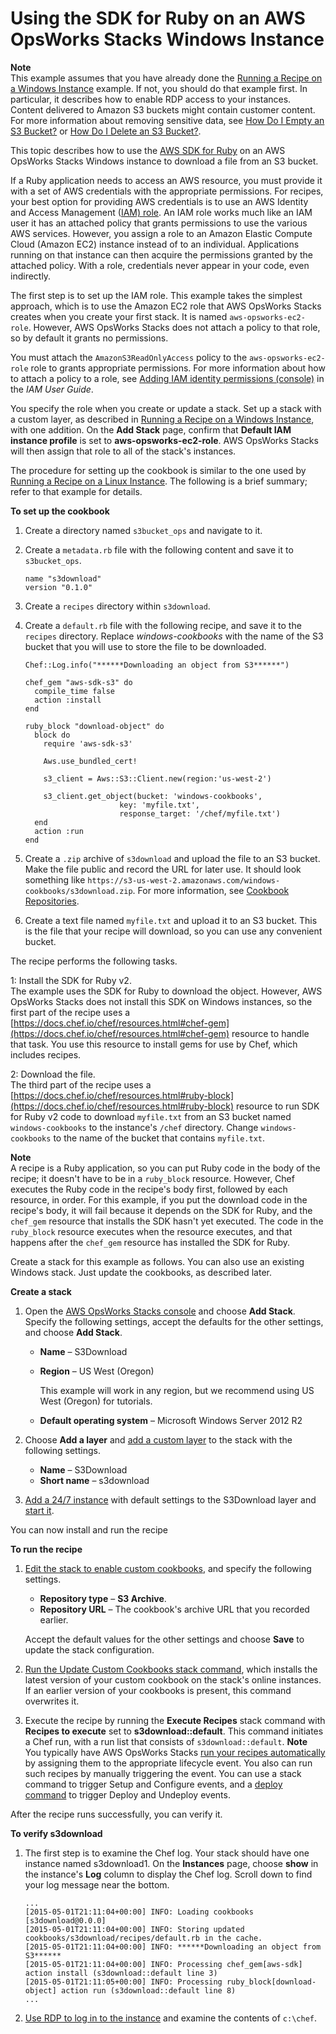 # Using the SDK for Ruby on an AWS OpsWorks Stacks Windows Instance<a name="cookbooks-101-opsworks-s3-windows"></a>

**Note**  
This example assumes that you have already done the [Running a Recipe on a Windows Instance](cookbooks-101-opsworks-opsworks-windows.md) example\. If not, you should do that example first\. In particular, it describes how to enable RDP access to your instances\.  
Content delivered to Amazon S3 buckets might contain customer content\. For more information about removing sensitive data, see [How Do I Empty an S3 Bucket?](https://docs.aws.amazon.com/AmazonS3/latest/user-guide/empty-bucket.html) or [How Do I Delete an S3 Bucket?](https://docs.aws.amazon.com/AmazonS3/latest/user-guide/delete-bucket.html)\.

This topic describes how to use the [AWS SDK for Ruby](https://docs.aws.amazon.com/sdk-for-ruby/v3/api/) on an AWS OpsWorks Stacks Windows instance to download a file from an S3 bucket\.

If a Ruby application needs to access an AWS resource, you must provide it with a set of AWS credentials with the appropriate permissions\. For recipes, your best option for providing AWS credentials is to use an AWS Identity and Access Management \([IAM\) role](https://docs.aws.amazon.com/IAM/latest/UserGuide/id_roles.html)\. An IAM role works much like an IAM user it has an attached policy that grants permissions to use the various AWS services\. However, you assign a role to an Amazon Elastic Compute Cloud \(Amazon EC2\) instance instead of to an individual\. Applications running on that instance can then acquire the permissions granted by the attached policy\. With a role, credentials never appear in your code, even indirectly\. 

The first step is to set up the IAM role\. This example takes the simplest approach, which is to use the Amazon EC2 role that AWS OpsWorks Stacks creates when you create your first stack\. It is named `aws-opsworks-ec2-role`\. However, AWS OpsWorks Stacks does not attach a policy to that role, so by default it grants no permissions\. 

You must attach the `AmazonS3ReadOnlyAccess` policy to the `aws-opsworks-ec2-role` role to grants appropriate permissions\. For more information about how to attach a policy to a role, see [Adding IAM identity permissions \(console\)](https://docs.aws.amazon.com/access_policies_manage-attach-detach.html#add-policies-console) in the *IAM User Guide*\.

You specify the role when you create or update a stack\. Set up a stack with a custom layer, as described in [Running a Recipe on a Windows Instance](cookbooks-101-opsworks-opsworks-windows.md), with one addition\. On the **Add Stack** page, confirm that **Default IAM instance profile** is set to **aws\-opsworks\-ec2\-role**\. AWS OpsWorks Stacks will then assign that role to all of the stack's instances\.

The procedure for setting up the cookbook is similar to the one used by [Running a Recipe on a Linux Instance](cookbooks-101-opsworks-opsworks-instance.md)\. The following is a brief summary; refer to that example for details\.

**To set up the cookbook**

1. Create a directory named `s3bucket_ops` and navigate to it\.

1. Create a `metadata.rb` file with the following content and save it to `s3bucket_ops`\.

   ```
   name "s3download"
   version "0.1.0"
   ```

1. Create a `recipes` directory within `s3download`\.

1. Create a `default.rb` file with the following recipe, and save it to the `recipes` directory\. Replace *windows\-cookbooks* with the name of the S3 bucket that you will use to store the file to be downloaded\.

   ```
   Chef::Log.info("******Downloading an object from S3******")
   
   chef_gem "aws-sdk-s3" do
     compile_time false
     action :install
   end
   
   ruby_block "download-object" do
     block do
       require 'aws-sdk-s3'
       
       Aws.use_bundled_cert!
   
       s3_client = Aws::S3::Client.new(region:'us-west-2')
   
       s3_client.get_object(bucket: 'windows-cookbooks',
                        key: 'myfile.txt',
                        response_target: '/chef/myfile.txt')
     end
     action :run
   end
   ```

1. Create a `.zip` archive of `s3download` and upload the file to an S3 bucket\. Make the file public and record the URL for later use\. It should look something like `https://s3-us-west-2.amazonaws.com/windows-cookbooks/s3download.zip`\. For more information, see [Cookbook Repositories](workingcookbook-installingcustom-repo.md)\.

1. Create a text file named `myfile.txt` and upload it to an S3 bucket\. This is the file that your recipe will download, so you can use any convenient bucket\.

The recipe performs the following tasks\.

1: Install the SDK for Ruby v2\.  
The example uses the SDK for Ruby to download the object\. However, AWS OpsWorks Stacks does not install this SDK on Windows instances, so the first part of the recipe uses a [https://docs.chef.io/chef/resources.html#chef-gem](https://docs.chef.io/chef/resources.html#chef-gem) resource to handle that task\. You use this resource to install gems for use by Chef, which includes recipes\.

2: Download the file\.  
The third part of the recipe uses a [https://docs.chef.io/chef/resources.html#ruby-block](https://docs.chef.io/chef/resources.html#ruby-block) resource to run SDK for Ruby v2 code to download `myfile.txt` from an S3 bucket named `windows-cookbooks` to the instance's `/chef` directory\. Change `windows-cookbooks` to the name of the bucket that contains `myfile.txt`\. 

**Note**  
A recipe is a Ruby application, so you can put Ruby code in the body of the recipe; it doesn't have to be in a `ruby_block` resource\. However, Chef executes the Ruby code in the recipe's body first, followed by each resource, in order\. For this example, if you put the download code in the recipe's body, it will fail because it depends on the SDK for Ruby, and the `chef_gem` resource that installs the SDK hasn't yet executed\. The code in the `ruby_block` resource executes when the resource executes, and that happens after the `chef_gem` resource has installed the SDK for Ruby\.

Create a stack for this example as follows\. You can also use an existing Windows stack\. Just update the cookbooks, as described later\.

**Create a stack**

1. Open the [AWS OpsWorks Stacks console](https://console.aws.amazon.com/opsworks/) and choose **Add Stack**\. Specify the following settings, accept the defaults for the other settings, and choose **Add Stack**\.
   + **Name** – S3Download
   + **Region** – US West \(Oregon\)

     This example will work in any region, but we recommend using US West \(Oregon\) for tutorials\.
   + **Default operating system** – Microsoft Windows Server 2012 R2

1. Choose **Add a layer** and [add a custom layer](workinglayers-custom.md) to the stack with the following settings\.
   + **Name** – S3Download
   + **Short name** – s3download

1. [Add a 24/7 instance](workinginstances-add.md) with default settings to the S3Download layer and [start it](workinginstances-starting.md)\.

You can now install and run the recipe

**To run the recipe**

1. [Edit the stack to enable custom cookbooks](workingcookbook-installingcustom-enable.md), and specify the following settings\.
   + **Repository type** – **S3 Archive**\.
   + **Repository URL** – The cookbook's archive URL that you recorded earlier\.

   Accept the default values for the other settings and choose **Save** to update the stack configuration\.

1. [Run the Update Custom Cookbooks stack command](workingstacks-commands.md), which installs the latest version of your custom cookbook on the stack's online instances\. If an earlier version of your cookbooks is present, this command overwrites it\.

1. Execute the recipe by running the **Execute Recipes** stack command with **Recipes to execute** set to **s3download::default**\. This command initiates a Chef run, with a run list that consists of `s3download::default`\.
**Note**  
You typically have AWS OpsWorks Stacks [run your recipes automatically ](workingcookbook-assigningcustom.md) by assigning them to the appropriate lifecycle event\. You also can run such recipes by manually triggering the event\. You can use a stack command to trigger Setup and Configure events, and a [deploy command](workingapps-deploying.md) to trigger Deploy and Undeploy events\.

After the recipe runs successfully, you can verify it\.

**To verify s3download**

1. The first step is to examine the Chef log\. Your stack should have one instance named s3download1\. On the **Instances** page, choose **show** in the instance's **Log** column to display the Chef log\. Scroll down to find your log message near the bottom\.

   ```
   ...
   [2015-05-01T21:11:04+00:00] INFO: Loading cookbooks [s3download@0.0.0]
   [2015-05-01T21:11:04+00:00] INFO: Storing updated cookbooks/s3download/recipes/default.rb in the cache.
   [2015-05-01T21:11:04+00:00] INFO: ******Downloading an object from S3******
   [2015-05-01T21:11:04+00:00] INFO: Processing chef_gem[aws-sdk] action install (s3download::default line 3)
   [2015-05-01T21:11:05+00:00] INFO: Processing ruby_block[download-object] action run (s3download::default line 8) 
   ...
   ```

1. [Use RDP to log in to the instance](workinginstances-rdp.md) and examine the contents of `c:\chef`\.